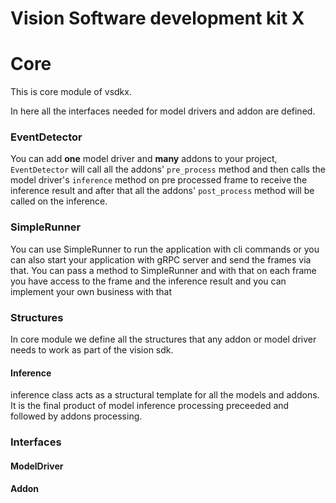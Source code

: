 # Vision Software development kit X

# Core

This is core module of vsdkx.

In here all the interfaces needed for model drivers and addon are defined.

### EventDetector
You can add **one** model driver and **many** addons to your project, 
`EventDetector` will call all the addons' `pre_process` method and then calls 
the model driver's `inference` method on pre processed frame to receive the 
inference result and after that all the addons' `post_process` method will be 
called on the inference.    

### SimpleRunner
You can use SimpleRunner to run the application with cli commands or you can 
also start your application with gRPC server and send the frames via that. 
You can pass a method to SimpleRunner and with that on each frame you have 
access to the frame and the inference result and you can implement your own 
business with that

### Structures

In core module we define all the structures that any addon or 
model driver needs to work as part of the vision sdk.

#### Inference

inference class acts as a structural template for all the models and addons.
It is the final product of model inference processing preceeded and followed
by addons processing.

### Interfaces

#### ModelDriver

#### Addon


